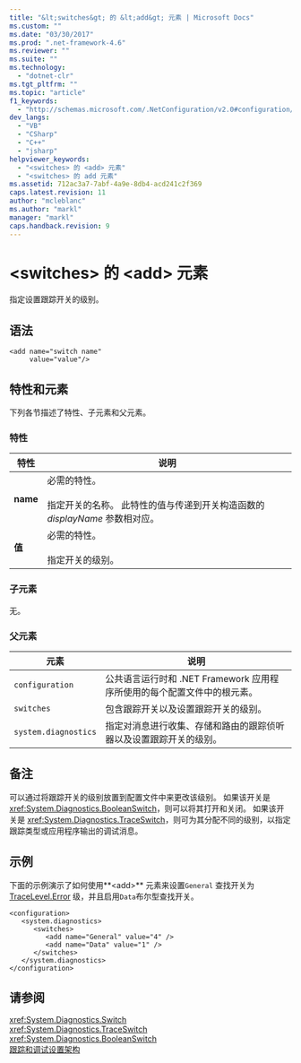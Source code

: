 ```yaml
---
title: "&lt;switches&gt; 的 &lt;add&gt; 元素 | Microsoft Docs"
ms.custom: ""
ms.date: "03/30/2017"
ms.prod: ".net-framework-4.6"
ms.reviewer: ""
ms.suite: ""
ms.technology: 
  - "dotnet-clr"
ms.tgt_pltfrm: ""
ms.topic: "article"
f1_keywords: 
  - "http://schemas.microsoft.com/.NetConfiguration/v2.0#configuration/system.diagnostics/switches/add"
dev_langs: 
  - "VB"
  - "CSharp"
  - "C++"
  - "jsharp"
helpviewer_keywords: 
  - "<switches> 的 <add> 元素"
  - "<switches> 的 add 元素"
ms.assetid: 712ac3a7-7abf-4a9e-8db4-acd241c2f369
caps.latest.revision: 11
author: "mcleblanc"
ms.author: "markl"
manager: "markl"
caps.handback.revision: 9
---
```

# &lt;switches&gt; 的 &lt;add&gt; 元素
指定设置跟踪开关的级别。  
  
## 语法  
  
```  
<add name="switch name"  
     value="value"/>  
```  
  
## 特性和元素  
 下列各节描述了特性、子元素和父元素。  
  
### 特性  
  
|特性|说明|  
|--------|--------|  
|**name**|必需的特性。<br /><br /> 指定开关的名称。  此特性的值与传递到开关构造函数的 *displayName* 参数相对应。|  
|**值**|必需的特性。<br /><br /> 指定开关的级别。|  
  
### 子元素  
 无。  
  
### 父元素  
  
|元素|说明|  
|--------|--------|  
|`configuration`|公共语言运行时和 .NET Framework 应用程序所使用的每个配置文件中的根元素。|  
|`switches`|包含跟踪开关以及设置跟踪开关的级别。|  
|`system.diagnostics`|指定对消息进行收集、存储和路由的跟踪侦听器以及设置跟踪开关的级别。|  
  
## 备注  
 可以通过将跟踪开关的级别放置到配置文件中来更改该级别。  如果该开关是 <xref:System.Diagnostics.BooleanSwitch>，则可以将其打开和关闭。  如果该开关是 <xref:System.Diagnostics.TraceSwitch>，则可为其分配不同的级别，以指定跟踪类型或应用程序输出的调试消息。  
  
## 示例  
 下面的示例演示了如何使用**\<add\>** 元素来设置`General` 查找开关为[TraceLevel.Error](frlrfSystemDiagnosticsTraceLevelClassTopic) 级，并且启用`Data`布尔型查找开关。  
  
```  
<configuration>  
   <system.diagnostics>  
      <switches>  
         <add name="General" value="4" />  
         <add name="Data" value="1" />  
      </switches>  
   </system.diagnostics>  
</configuration>  
```  
  
## 请参阅  
 <xref:System.Diagnostics.Switch>   
 <xref:System.Diagnostics.TraceSwitch>   
 <xref:System.Diagnostics.BooleanSwitch>   
 [跟踪和调试设置架构](../../../../../docs/framework/configure-apps/file-schema/trace-debug/index.md)